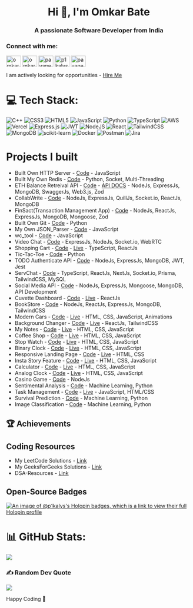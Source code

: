 <h1 align="center">Hi 👋, I'm Omkar Bate</h1>
<h3 align="center">A passionate Software Developer from India </h3>

<h3 align="left">Connect with me:</h3>
<p align="left">
<a href="https://twitter.com/pavan2254" target="blank"><img align="center" src="https://raw.githubusercontent.com/rahuldkjain/github-profile-readme-generator/master/src/images/icons/Social/twitter.svg" alt="omkar2207" height="30" width="40" /></a>
<a href="https://www.linkedin.com/in/omkar-bate-b11a8a218/" target="blank"><img align="center" src="https://raw.githubusercontent.com/rahuldkjain/github-profile-readme-generator/master/src/images/icons/Social/linked-in-alt.svg" alt="omkarbate78/" height="30" width="40" /></a>
<a href="https://www.linkedin.com/in/omkar-bate-b11a8a218/" target="blank"><img align="center" src="https://cdn.jsdelivr.net/npm/simple-icons@3.1.0/icons/codechef.svg" alt="pavanemani14" height="30" width="40" /></a>
<a href="https://www.leetcode.com/p1kalys" target="blank"><img align="center" src="https://raw.githubusercontent.com/rahuldkjain/github-profile-readme-generator/master/src/images/icons/Social/leet-code.svg" alt="p1kalys" height="30" width="40" /></a>
<a href="https://auth.geeksforgeeks.org/user/pavanemani14/profile" target="blank"><img align="center" src="https://raw.githubusercontent.com/rahuldkjain/github-profile-readme-generator/master/src/images/icons/Social/geeks-for-geeks.svg" alt="pavanemani14/profile" height="30" width="40" /></a>
</p>

I am actively looking for opportunities - [Hire Me](https://drive.google.com/file/d/11xTCfM5cLvccPq3QFqlJ1fSp1piVqzsj/view?usp=drive_link)

# 💻 Tech Stack:
![C++](https://img.shields.io/badge/c++-%2300599C.svg?style=for-the-badge&logo=c%2B%2B&logoColor=white) ![CSS3](https://img.shields.io/badge/css3-%231572B6.svg?style=for-the-badge&logo=css3&logoColor=white) ![HTML5](https://img.shields.io/badge/html5-%23E34F26.svg?style=for-the-badge&logo=html5&logoColor=white) ![JavaScript](https://img.shields.io/badge/javascript-%23323330.svg?style=for-the-badge&logo=javascript&logoColor=%23F7DF1E) ![Python](https://img.shields.io/badge/python-3670A0?style=for-the-badge&logo=python&logoColor=ffdd54) ![TypeScript](https://img.shields.io/badge/typescript-%23007ACC.svg?style=for-the-badge&logo=typescript&logoColor=white) ![AWS](https://img.shields.io/badge/AWS-%23FF9900.svg?style=for-the-badge&logo=amazon-aws&logoColor=white) ![Vercel](https://img.shields.io/badge/vercel-%23000000.svg?style=for-the-badge&logo=vercel&logoColor=white) ![Express.js](https://img.shields.io/badge/express.js-%23404d59.svg?style=for-the-badge&logo=express&logoColor=%2361DAFB) ![JWT](https://img.shields.io/badge/JWT-black?style=for-the-badge&logo=JSON%20web%20tokens) ![NodeJS](https://img.shields.io/badge/node.js-6DA55F?style=for-the-badge&logo=node.js&logoColor=white) ![React](https://img.shields.io/badge/react-%2320232a.svg?style=for-the-badge&logo=react&logoColor=%2361DAFB) ![TailwindCSS](https://img.shields.io/badge/tailwindcss-%2338B2AC.svg?style=for-the-badge&logo=tailwind-css&logoColor=white) ![MongoDB](https://img.shields.io/badge/MongoDB-%234ea94b.svg?style=for-the-badge&logo=mongodb&logoColor=white) ![scikit-learn](https://img.shields.io/badge/scikit--learn-%23F7931E.svg?style=for-the-badge&logo=scikit-learn&logoColor=white) ![Docker](https://img.shields.io/badge/docker-%230db7ed.svg?style=for-the-badge&logo=docker&logoColor=white) ![Postman](https://img.shields.io/badge/Postman-FF6C37?style=for-the-badge&logo=postman&logoColor=white) ![Jira](https://img.shields.io/badge/jira-%230A0FFF.svg?style=for-the-badge&logo=jira&logoColor=white)

# Projects I built
- Built Own HTTP Server - [Code](https://github.com/p1kalys/Built-Own-HTTP-Server) - JavaScript
- Built My Own Redis - [Code](https://github.com/p1kalys/own-redis-python) - Python, Socket, Multi-Threading
- ETH Balance Retreival API - [Code](https://github.com/p1kalys/pioneer-assessment) - [API DOCS](https://pioneer-assessment-gdi5.onrender.com/api-docs/) - NodeJs, ExpressJs, MongoDB, SwaggerJs, Web3.js, Zod
- CollabWrite - [Code](https://github.com/p1kalys/CollabWrite) - NodeJs, ExpressJs, QuillJs, Socket.io, ReactJs, MongoDB
- FinSact(Transaction Management App) - [Code](https://github.com/p1kalys/finsact) - NodeJs, ReactJs, ExpressJs, MongoDB, Mongoose, Zod 
- Built Own Git - [Code](https://github.com/p1kalys/build-own-git) - Python 
- My Own JSON_Parser - [Code](https://github.com/p1kalys/Coding_Challenges_by_John_Crickett/tree/main/json_parser) - JavaScript
- wc_tool - [Code](https://github.com/p1kalys/Coding_Challenges_by_John_Crickett/tree/main/wc_tool) - JavaScript
- Video Chat - [Code](https://github.com/p1kalys/Video_Chat) - ExpressJs, NodeJs, Socket.io, WebRTC
- Shopping Cart - [Code](https://github.com/p1kalys/ts-play-cart) - [Live](https://ts-play-cart.vercel.app/) - TypeScript, ReactJs
- Tic-Tac-Toe - [Code](https://github.com/p1kalys/tic-tac-toe) - Python
- TODO Authenticate API - [Code](https://github.com/p1kalys/Speer-Backend) - NodeJs, ExpressJs, MongoDB, JWT, Jest
- ServChat - [Code](https://github.com/p1kalys/ServChat) - TypeScript, ReactJs, NextJs, Socket.io, Prisma, TailwindCSS, MySQL
- Social Media API - [Code](https://github.com/p1kalys/SOCIAL-MEDIA-API) - NodeJs, ExpressJs, Mongoose, MongoDB, API Development
- Cuvette Dashboard - [Code](https://github.com/p1kalys/Cuvette-Dashboard) - [Live](https://cuvette-dashboard-assignment.vercel.app/) - ReactJs
- BookStore - [Code](https://github.com/p1kalys/BookStore) - NodeJs, ReactJs, ExpressJs, MongoDB, TailwindCSS
- Modern Cars - [Code](https://github.com/p1kalys/Modern-Cars) - [Live](https://p1kalys.github.io/Modern-Cars/) - HTML, CSS, JavaScript, Animations
- Background Changer - [Code](https://github.com/p1kalys/bg_change) - [Live](https://bg-change-psi.vercel.app/) - ReactJs, TailwindCSS
- My Notes - [Code](https://github.com/p1kalys/My-notes-App/) - [Live](https://p1kalys.github.io/My-notes-App/) - HTML, CSS, JavaScript
- Coffee Shop - [Code](https://github.com/p1kalys/Coffee-shop) - [Live](https://p1kalys.github.io/Coffee-shop/) - HTML, CSS, JavaScript
- Stop Watch - [Code](https://github.com/p1kalys/Stop-Clock) - [Live](https://p1kalys.github.io/Stop-Clock/) - HTML, CSS, JavaScript
- Binary Clock - [Code](https://github.com/p1kalys/Binary-Clock) - [Live](https://p1kalys.github.io/Binary-Clock/) - HTML, CSS, JavaScript
- Responsive Landing Page - [Code](https://github.com/p1kalys/Responsive-landing-page) - [Live](https://p1kalys.github.io/Responsive-landing-page/) - HTML, CSS
- Insta Story Feature - [Code](https://github.com/p1kalys/Insta-story-feature) - [Live](https://p1kalys.github.io/Insta-story-feature/) - HTML, CSS, JavaScript
- Calculator - [Code](https://github.com/p1kalys/scientific-calculator-toggle-theme) - [Live](https://p1kalys.github.io/scientific-calculator-toggle-theme/) - HTML, CSS, JavaScript
- Analog Clock - [Code](https://github.com/p1kalys/Analog_clock) - [Live](https://p1kalys.github.io/Analog_clock/) - HTML, CSS, JavaScript
- Casino Game - [Code](https://github.com/p1kalys/Task-Management) - NodeJs
- Sentimental Analysis - [Code](https://github.com/p1kalys/Sentiment-Analysis) - Machine Learning, Python
- Task Management - [Code](https://github.com/p1kalys/Task-Management) - [Live](https://p1kalys.github.io/Task-Management/) - JavaScript, HTML/CSS
- Survival Prediction - [Code](https://github.com/p1kalys/Titanic-Survival-prediction) - Machine Learning, Python
- Image Classification - [Code](https://github.com/p1kalys/Image-Classification) - Machine Learning, Python

## 🏆 Achievements


## Coding Resources
- My LeetCode Solutions - [Link](https://www.linkedin.com/in/omkar-bate-b11a8a218/)
- My GeeksForGeeks Solutions - [Link](https://www.linkedin.com/in/omkar-bate-b11a8a218/)
- DSA-Resources - [Link](https://www.linkedin.com/in/omkar-bate-b11a8a218/)

## Open-Source Badges
[![An image of @p1kalys's Holopin badges, which is a link to view their full Holopin profile](https://holopin.me/p1kalys)](https://holopin.io/@p1kalys)

# 📊 GitHub Stats:
![](https://github-readme-stats.vercel.app/api/top-langs/?username=p1kalys&theme=tokyonight&hide_border=false&include_all_commits=true&count_private=false&layout=compact&hide_progress=true)

### ✍️ Random Dev Quote
![](https://quotes-github-readme.vercel.app/api?type=horizontal&theme=merko)

Happy Coding 🩵

